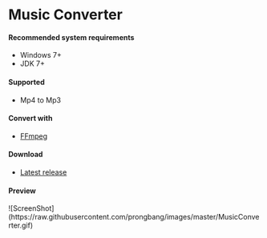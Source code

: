 # Music Converter
<h4>Recommended system requirements</h4>
<ul>
<li>Windows 7+</li>
<li>JDK 7+</li>
</ul>
<h4>Supported</h4>
<ul>
<li>Mp4 to Mp3</li>
</ul>
<h4>Convert with</h4>
<ul>
<li><a href="https://www.ffmpeg.org" target="_blank">FFmpeg</a></li>
</ul>
<h4>Download</h4>
<ul>
<li><a href="https://github.com/prongbang/MusicConverter/releases" target="_blank">Latest release</a></li>
</ul>
<h4>Preview</h4>
![ScreenShot](https://raw.githubusercontent.com/prongbang/images/master/MusicConverter.gif)

